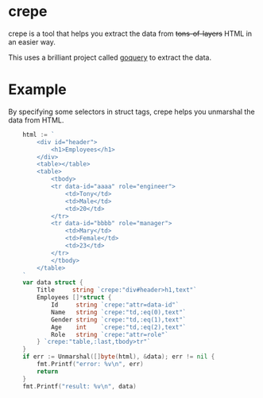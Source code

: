 # crepe

crepe is a tool that helps you extract the data from ~~tons-of-layers~~ HTML in an easier way.

This uses a brilliant project called [goquery](https://github.com/PuerkitoBio/goquery) to extract the data.


# Example

By specifying some selectors in struct tags, crepe helps you unmarshal the data from HTML.

```go
	html := `
		<div id="header">
			<h1>Employees</h1>
		</div>
		<table></table>
		<table>
			<tbody>
			<tr data-id="aaaa" role="engineer">
				<td>Tony</td>
				<td>Male</td>
				<td>20</td>
			</tr>
			<tr data-id="bbbb" role="manager">
				<td>Mary</td>
				<td>Female</td>
				<td>23</td>
			</tr>
			</tbody>
		</table>
	`
	var data struct {
		Title     string `crepe:"div#header>h1,text"`
		Employees []*struct {
			Id     string `crepe:"attr=data-id"`
			Name   string `crepe:"td,:eq(0),text"`
			Gender string `crepe:"td,:eq(1),text"`
			Age    int    `crepe:"td,:eq(2),text"`
			Role   string `crepe:"attr=role"`
		} `crepe:"table,:last,tbody>tr"`
	}
	if err := Unmarshal([]byte(html), &data); err != nil {
		fmt.Printf("error: %v\n", err)
		return
	}
	fmt.Printf("result: %v\n", data)
```